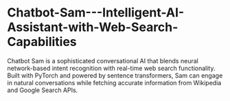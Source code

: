 # Chatbot-Sam---Intelligent-AI-Assistant-with-Web-Search-Capabilities
Chatbot Sam is a sophisticated conversational AI that blends neural network-based intent recognition with real-time web search functionality. Built with PyTorch and powered by sentence transformers, Sam can engage in natural conversations while fetching accurate information from Wikipedia and Google Search APIs.
